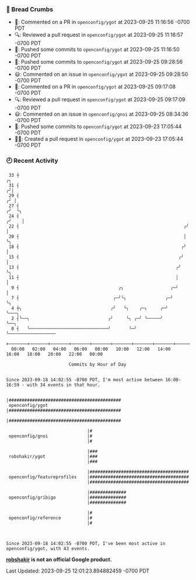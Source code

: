 ### 🍞 Bread Crumbs

 * 💬: Commented on a PR in  `openconfig/ygot` at 2023-09-25 11:16:56 -0700 PDT
 * 🔍: Reviewed a pull request in  `openconfig/ygot` at 2023-09-25 11:16:57 -0700 PDT
 * 🚢: Pushed some commits to `openconfig/ygot` at 2023-09-25 11:16:50 -0700 PDT
 * 🚢: Pushed some commits to `openconfig/ygot` at 2023-09-25 09:28:56 -0700 PDT
 * 😃: Commented on an issue in `openconfig/ygot` at 2023-09-25 09:28:50 -0700 PDT
 * 💬: Commented on a PR in  `openconfig/ygot` at 2023-09-25 09:17:08 -0700 PDT
 * 🔍: Reviewed a pull request in  `openconfig/ygot` at 2023-09-25 09:17:09 -0700 PDT
 * 😃: Commented on an issue in `openconfig/gnoi` at 2023-09-25 08:34:36 -0700 PDT
 * 🚢: Pushed some commits to `openconfig/ygot` at 2023-09-23 17:05:44 -0700 PDT
 * ✍🏼: Created a pull request in `openconfig/ygot` at 2023-09-23 17:05:44 -0700 PDT

### 🕘 Recent Activity
```
 33 ┼                                                                    ╭╮
 31 ┤                                                                   ╭╯│
 29 ┤                                                                  ╭╯ │
 27 ┤                                                                 ╭╯  ╰╮
 24 ┤                                                                ╭╯    │
 22 ┤                                                               ╭╯     │
 20 ┤                                                               │      ╰╮
 18 ┤                                                              ╭╯       │
 15 ┤                                                             ╭╯        │
 13 ┤                                                            ╭╯         ╰╮
 11 ┤                                                            │           │
  9 ┤                                      ╭╮                  ╭─╯           │
  7 ┤                                    ╭─╯╰╮               ╭─╯             ╰╮
  4 ┼╮                                  ╭╯   ╰╮    ╭─╮     ╭─╯                ╰───╮
  2 ┤╰──╮                              ╭╯     ╰╮ ╭─╯ ╰─────╯                      ╰──╮
  0 ┤   ╰──────────────────────────────╯       ╰─╯                                   ╰──────────────────
    +───────+───────+───────+───────+───────+───────+───────+───────+───────+───────+───────+───────+────
  00:00   02:00   04:00   06:00   08:00   10:00   12:00   14:00   16:00   18:00   20:00   22:00   00:00   

						Commits by Hour of Day


Since 2023-09-18 14:02:55 -0700 PDT, I'm most active between 16:00-16:59 - with 34 events in that hour.

```



```
                               |###########################################
 openconfig/ygot               |###########################################
                               |###########################################

                               |#
 openconfig/gnoi               |#
                               |#

                               |###
 robshakir/ygot                |###
                               |###

                               |######################################
 openconfig/featureprofiles    |######################################
                               |######################################

                               |##############
 openconfig/gribigo            |##############
                               |##############

                               |#
 openconfig/reference          |#
                               |#



Since 2023-09-18 14:02:55 -0700 PDT, I've been most active in openconfig/ygot, with 43 events.

```
**[robshakir](mailto:robjs@google.com) is not an official Google product.**  


Last Updated: 2023-09-25 12:01:23.894882459 -0700 PDT
